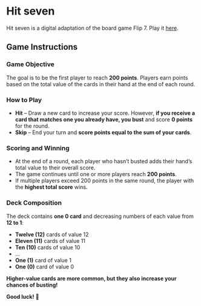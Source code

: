 # Hit seven
Hit seven is a digital adaptation of the board game Flip 7. Play it [here](https://hit7.victorlantigua.com/).

## Game Instructions

### Game Objective
The goal is to be the first player to reach **200 points**. Players earn points based on the total value of the cards in their hand at the end of each round.

### How to Play
- **Hit** – Draw a new card to increase your score. However, **if you receive a card that matches one you already have, you bust** and score **0 points** for the round.
- **Skip** – End your turn and **score points equal to the sum of your cards**.

### Scoring and Winning
- At the end of a round, each player who hasn’t busted adds their hand’s total value to their overall score.
- The game continues until one or more players reach **200 points**.
- If multiple players exceed 200 points in the same round, the player with the **highest total score** wins.

### Deck Composition
The deck contains **one 0 card** and decreasing numbers of each value from **12 to 1**:

- **Twelve (12)** cards of value 12
- **Eleven (11)** cards of value 11
- **Ten (10)** cards of value 10
- ...
- **One (1)** card of value 1
- **One (0)** card of value 0

**Higher-value cards are more common, but they also increase your chances of busting!**

**Good luck!** 🎴
